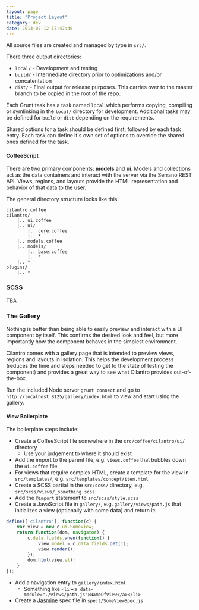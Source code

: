 ```yaml
---
layout: page
title: "Project Layout"
category: dev
date: 2013-07-12 17:47:49
---
```


All source files are created and managed by type in `src/`.

There three output directories:

- `local/` - Development and testing
- `build/` - Intermediate directory prior to optimizations and/or concatentation
- `dist/` - Final output for release purposes. This carries over to the master branch to be copied in the root of the repo.

Each Grunt task has a task named `local` which performs copying, compiling or symlinking in the `local/` directory for development. Additional tasks may be defined for `build` or `dist` depending on the requirements.

Shared options for a task should be defined first, followed by each task entry. Each task can define it's own set of options to override the shared ones defined for the task.

#### CoffeeScript

There are two primary components: **models** and **ui**. Models and collections act as the data containers and interact with the server via the Serrano REST API. Views, regions, and layouts provide the HTML representation and behavior of that data to the user.

The general directory structure looks like this:

```
cilantro.coffee
cilantro/
    |.. ui.coffee
    |.. ui/
        |.. core.coffee
        |.. *
    |.. models.coffee
    |.. models/
        |.. base.coffee
        |.. *
    |.. *
plugins/
    |.. *
```

### SCSS

TBA

### The Gallery

Nothing is better than being able to easily preview and interact with a UI component by itself. This confirms the desired look and feel, but more importantly how the component behaves in the simplest environment.

Cilantro comes with a gallery page that is intended to preview views, regions and layouts in isolation. This helps the development process (reduces the time and steps needed to get to the state of testing the component) and provides a great way to see what Cilantro provides out-of-the-box.

Run the included Node server `grunt connect` and go to `http://localhost:8125/gallery/index.html` to view and start using the gallery.

#### View Boilerplate

The boilerplate steps include:

- Create a CoffeeScript file somewhere in the `src/coffee/cilantro/ui/` directory
    - Use your judgement to where it should exist
- Add the import to the parent file, e.g. `views.coffee` that bubbles down the `ui.coffee` file
- For views that require complex HTML, create a template for the view in `src/templates/`, e.g. `src/templates/concept/item.html`
- Create a SCSS partial in the `src/scss/` directory, e.g. `src/scss/views/_something.scss`
- Add the `@import` statement to `src/scss/style.scss`
- Create a JavaScript file in `gallery/`, e.g. `gallery/views/path.js` that initializes a view (optionally with some data) and return it:

```javascript
define(['cilantro'], function(c) {
    var view = new c.ui.SomeView;
    return function(dom, navigator) {
        c.data.fields.when(function() {
            view.model = c.data.fields.get(1);
            view.render();
        });
        dom.html(view.el);
    }
});
```
- Add a navigation entry to `gallery/index.html`
    - Something like `<li><a data-module="./views/path.js">NameOfView</a></li>`
- Create a [Jasmine](http://pivotal.github.io/jasmine/) spec file in `spect/SomeViewSpec.js`
